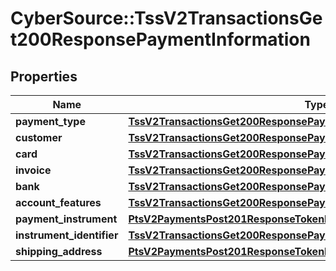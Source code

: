 # CyberSource::TssV2TransactionsGet200ResponsePaymentInformation

## Properties
Name | Type | Description | Notes
------------ | ------------- | ------------- | -------------
**payment_type** | [**TssV2TransactionsGet200ResponsePaymentInformationPaymentType**](TssV2TransactionsGet200ResponsePaymentInformationPaymentType.md) |  | [optional] 
**customer** | [**TssV2TransactionsGet200ResponsePaymentInformationCustomer**](TssV2TransactionsGet200ResponsePaymentInformationCustomer.md) |  | [optional] 
**card** | [**TssV2TransactionsGet200ResponsePaymentInformationCard**](TssV2TransactionsGet200ResponsePaymentInformationCard.md) |  | [optional] 
**invoice** | [**TssV2TransactionsGet200ResponsePaymentInformationInvoice**](TssV2TransactionsGet200ResponsePaymentInformationInvoice.md) |  | [optional] 
**bank** | [**TssV2TransactionsGet200ResponsePaymentInformationBank**](TssV2TransactionsGet200ResponsePaymentInformationBank.md) |  | [optional] 
**account_features** | [**TssV2TransactionsGet200ResponsePaymentInformationAccountFeatures**](TssV2TransactionsGet200ResponsePaymentInformationAccountFeatures.md) |  | [optional] 
**payment_instrument** | [**PtsV2PaymentsPost201ResponseTokenInformationPaymentInstrument**](PtsV2PaymentsPost201ResponseTokenInformationPaymentInstrument.md) |  | [optional] 
**instrument_identifier** | [**TssV2TransactionsGet200ResponsePaymentInformationInstrumentIdentifier**](TssV2TransactionsGet200ResponsePaymentInformationInstrumentIdentifier.md) |  | [optional] 
**shipping_address** | [**PtsV2PaymentsPost201ResponseTokenInformationShippingAddress**](PtsV2PaymentsPost201ResponseTokenInformationShippingAddress.md) |  | [optional] 


